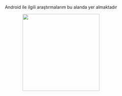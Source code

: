 <p align="center">
  Android ile ilgili araştırmalarım bu alanda yer almaktadır
</p>

<p align="center">
  <img width="250" height="250" src="https://user-images.githubusercontent.com/34382382/163685747-d383513d-2bd2-4a37-b954-b83d872f64bd.jpg">
</p>
